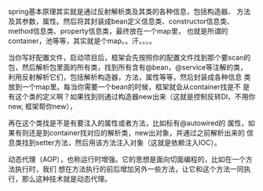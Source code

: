 spring基本原理其实就是通过反射解析类及其类的各种信息，包括构造器、
方法及其参数，属性。然后将其封装成bean定义信息类、constructor信息类、
method信息类、property信息类，最终放在一个map里，
也就是所谓的container，池等等，其实就是个map。。汗。。。。

当你写好配置文件，启动项目后，框架会先按照你的配置文件找到那个要scan的
包，然后解析包里面的所有类，找到所有含有@bean，@service等注解的类，
利用反射解析它们，包括解析构造器，方法，属性等等，然后封装成各种信息
类放到一个map里。每当你需要一个bean的时候，框架就会从container找是不
是有这个类的定义啊？如果找到则通过构造器new出来（这就是控制反转DI，不用你new,
框架帮你new），

再在这个类找是不是有要注入的属性或者方法，比如标有@autowired的
属性，如果有则还是到container找对应的解析类，new出对象，并通过之前解析出来的
信息类找到setter方法，然后用该方法注入对象（这就是依赖注入IOC）。

动态代理（AOP），也称运行时增强。它的思想是面向切面编程的，比如在一个方法执行时，我们
想在方法执行的前后增加另外一些方法，让它和这个方法一同执行，那么这种技术就是动态代理。
